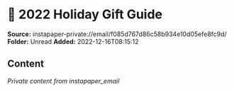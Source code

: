 # 🎁 2022 Holiday Gift Guide

**Source:** instapaper-private://email/f085d767d86c58b934e10d05efe8fc9d/
**Folder:** Unread
**Added:** 2022-12-16T08:15:12




## Content
*Private content from instapaper_email*
